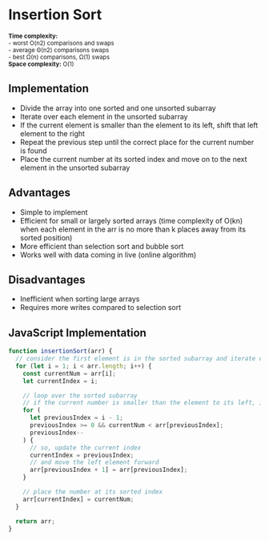 # Insertion Sort

<small>**Time complexity:**
<br/>- worst O(n2) comparisons and swaps
<br/>- average Θ(n2) comparisons swaps
<br/>- best Ω(n) comparisons, Ω(1) swaps<br/>
**Space complexity:** O(1)</small>

## Implementation

- Divide the array into one sorted and one unsorted subarray
- Iterate over each element in the unsorted subarray
- If the current element is smaller than the element to its left, shift that left element to the right
- Repeat the previous step until the correct place for the current number is found
- Place the current number at its sorted index and move on to the next element in the unsorted subarray

## Advantages

- Simple to implement
- Efficient for small or largely sorted arrays (time complexity of O(kn) when each element in the arr is no more than k places away from its sorted position)
- More efficient than selection sort and bubble sort
- Works well with data coming in live (online algorithm)

## Disadvantages

- Inefficient when sorting large arrays
- Requires more writes compared to selection sort

## JavaScript Implementation

```javascript
function insertionSort(arr) {
  // consider the first element is in the sorted subarray and iterate over the remaining elements
  for (let i = 1; i < arr.length; i++) {
    const currentNum = arr[i];
    let currentIndex = i;

    // loop over the sorted subarray
    // if the current number is smaller than the element to its left, it's out of order
    for (
      let previousIndex = i - 1;
      previousIndex >= 0 && currentNum < arr[previousIndex];
      previousIndex--
    ) {
      // so, update the current index
      currentIndex = previousIndex;
      // and move the left element forward
      arr[previousIndex + 1] = arr[previousIndex];
    }

    // place the number at its sorted index
    arr[currentIndex] = currentNum;
  }

  return arr;
}
```
